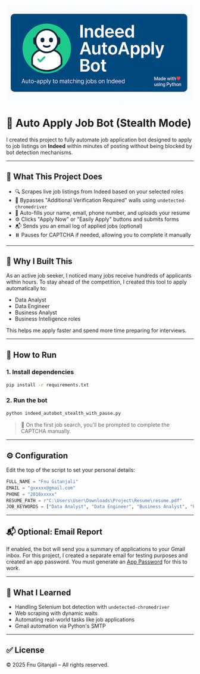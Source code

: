 ![Indeed Auto Apply Bot](https://raw.githubusercontent.com/Gitanjali988/Auto-apply-Job-Bot/main/bot.png?raw=true) 
# 🤖 Auto Apply Job Bot (Stealth Mode)

I created this project to fully automate job application bot designed to apply to job listings on **Indeed** within minutes of posting without being blocked by bot detection mechanisms.

---

## 📌 What This Project Does

- 🔍 Scrapes live job listings from Indeed based on your selected roles
- 🤖 Bypasses "Additional Verification Required" walls using `undetected-chromedriver`
- 🧠 Auto-fills your name, email, phone number, and uploads your resume
- ⚙️ Clicks "Apply Now" or "Easily Apply" buttons and submits forms
- 📬 Sends you an email log of applied jobs (optional)
- ⏸️ Pauses for CAPTCHA if needed, allowing you to complete it manually

---

## 🎯 Why I Built This

As an active job seeker, I noticed many jobs receive hundreds of applicants within hours. To stay ahead of the competition, I created this tool to apply automatically to:
- Data Analyst
- Data Engineer
- Business Analyst
- Business Intelligence roles

This helps me apply faster and spend more time preparing for interviews.

---

## 🚀 How to Run

### 1. Install dependencies
```bash
pip install -r requirements.txt
```

### 2. Run the bot
```bash
python indeed_autobot_stealth_with_pause.py
```

> 🛑 On the first job search, you'll be prompted to complete the CAPTCHA manually.

---

## ⚙️ Configuration

Edit the top of the script to set your personal details:
```python
FULL_NAME = "Fnu Gitanjali"
EMAIL = "gxxxxx@gmail.com"
PHONE = "2016xxxxx"
RESUME_PATH = r"C:\Users\User\Downloads\Project\Resume\resume.pdf"
JOB_KEYWORDS = ["Data Analyst", "Data Engineer", "Business Analyst", "Power BI Developer"]
```

---

## 📬 Optional: Email Report

If enabled, the bot will send you a summary of applications to your Gmail inbox. For this project, I created a separate email for testing purposes and created an app password.
You must generate an [App Password](https://support.google.com/accounts/answer/18xxx) for this to work.

---

## 🧠 What I Learned

- Handling Selenium bot detection with `undetected-chromedriver`
- Web scraping with dynamic waits
- Automating real-world tasks like job applications
- Gmail automation via Python's SMTP

---

## ✅ License
© 2025 Fnu Gitanjali – All rights reserved.
